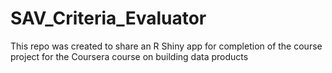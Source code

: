 # SAV_Criteria_Evaluator
This repo was created to share an R Shiny app for completion of the course project for the Coursera course on building data products
